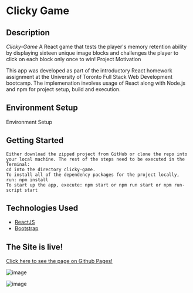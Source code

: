 # Clicky Game

## Description
*Clicky-Game* A React game that tests the player's memory retention ability by displaying sixteen unique image blocks and challenges the player to click on each block only once to win!
Project Motivation

This app was developed as part of the introductory React homework assignment at the University of Toronto Full Stack Web Development bootcamp. The implemenation involves usage of React along with Node.js and npm for project setup, build and execution.



## Environment Setup
Environment Setup

## Getting Started
    Either download the zipped project from GitHub or clone the repo into your local machine. The rest of the steps need to be executed in the Terminal:
    cd into the directory clicky-game.
    To install all of the dependency packages for the project locally, run: npm install
    To start up the app, execute: npm start or npm run start or npm run-script start


## Technologies Used
- [ReactJS](https://reactjs.org/)
- [Bootstrap](https://getbootstrap.com/)


## The Site is live!
[Click here to see the page on Github Pages!](https://jkumari.github.io/ReactClickyGame/)


![image](https://user-images.githubusercontent.com/15466511/60066356-db6b8280-96d4-11e9-9324-320c01d3f529.png)

![image](https://user-images.githubusercontent.com/15466511/60066431-2b4a4980-96d5-11e9-8ddb-beb2f48e0902.png)

